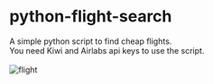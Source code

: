 # python-flight-search
A simple python script to find cheap flights.<br>
You need Kiwi and Airlabs api keys to use the script.<br>
<br>
![flight](https://user-images.githubusercontent.com/83537967/220773393-e7d8b976-ad31-4acf-a80e-7d547cf09d31.png)
